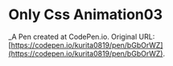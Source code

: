 # Only Css Animation03
 _A Pen created at CodePen.io. Original URL: [https://codepen.io/kurita0819/pen/bGbOrWZ](https://codepen.io/kurita0819/pen/bGbOrWZ).

 